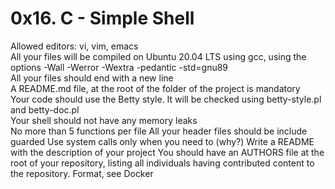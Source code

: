 # 0x16. C - Simple Shell
Allowed editors: vi, vim, emacs \
All your files will be compiled on Ubuntu 20.04 LTS using gcc, using the options -Wall -Werror -Wextra -pedantic -std=gnu89 \
All your files should end with a new line \
A README.md file, at the root of the folder of the project is mandatory \
Your code should use the Betty style. It will be checked using betty-style.pl and betty-doc.pl \
Your shell should not have any memory leaks \
No more than 5 functions per file
All your header files should be include guarded
Use system calls only when you need to (why?)
Write a README with the description of your project
You should have an AUTHORS file at the root of your repository, listing all individuals having contributed content to the repository. Format, see Docker
